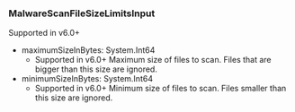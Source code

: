 ### MalwareScanFileSizeLimitsInput
Supported in v6.0+

- maximumSizeInBytes: System.Int64
  - Supported in v6.0+
Maximum size of files to scan. Files that are bigger than this size are ignored.
- minimumSizeInBytes: System.Int64
  - Supported in v6.0+
Minimum size of files to scan. Files smaller than this size are ignored.
